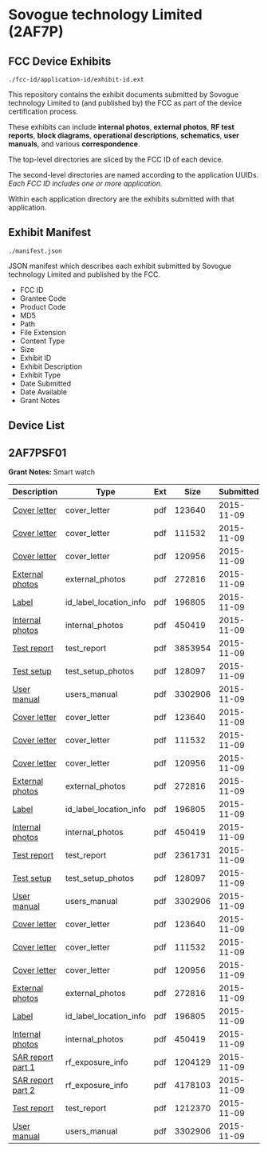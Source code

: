 # Sovogue technology Limited (2AF7P)
## FCC Device Exhibits

```
./fcc-id/application-id/exhibit-id.ext
```

This repository contains the exhibit documents submitted by Sovogue technology Limited to (and published by) the FCC as part of the device certification process.

These exhibits can include **internal photos**, **external photos**, **RF test reports**, **block diagrams**, **operational descriptions**, **schematics**, **user manuals**, and various **correspondence**.

The top-level directories are sliced by the FCC ID of each device.

The second-level directories are named according to the application UUIDs. *Each FCC ID includes one or more application.*

Within each application directory are the exhibits submitted with that application. 

## Exhibit Manifest

```
./manifest.json
```

JSON manifest which describes each exhibit submitted by Sovogue technology Limited and published by the FCC.

- FCC ID
- Grantee Code
- Product Code
- MD5
- Path
- File Extension
- Content Type
- Size
- Exhibit ID
- Exhibit Description
- Exhibit Type
- Date Submitted
- Date Available
- Grant Notes

## Device List
## 2AF7PSF01
**Grant Notes:** Smart watch

| Description | Type | Ext | Size | Submitted | Available |
| ----------- | ---- | --- | ---- | --------- | --------- |
| [Cover letter](2AF7PSF01/a3c87d19963381529690d7e20ddade32/2807086.pdf) | cover_letter | pdf | 123640 | 2015-11-09 | 2015-11-09 |
| [Cover letter](2AF7PSF01/a3c87d19963381529690d7e20ddade32/2807087.pdf) | cover_letter | pdf | 111532 | 2015-11-09 | 2015-11-09 |
| [Cover letter](2AF7PSF01/a3c87d19963381529690d7e20ddade32/2807088.pdf) | cover_letter | pdf | 120956 | 2015-11-09 | 2015-11-09 |
| [External photos](2AF7PSF01/a3c87d19963381529690d7e20ddade32/2807089.pdf) | external_photos | pdf | 272816 | 2015-11-09 | 2015-11-09 |
| [Label](2AF7PSF01/a3c87d19963381529690d7e20ddade32/2807090.pdf) | id_label_location_info | pdf | 196805 | 2015-11-09 | 2015-11-09 |
| [Internal photos](2AF7PSF01/a3c87d19963381529690d7e20ddade32/2807091.pdf) | internal_photos | pdf | 450419 | 2015-11-09 | 2015-11-09 |
| [Test report](2AF7PSF01/a3c87d19963381529690d7e20ddade32/2807137.pdf) | test_report | pdf | 3853954 | 2015-11-09 | 2015-11-09 |
| [Test setup](2AF7PSF01/a3c87d19963381529690d7e20ddade32/2807112.pdf) | test_setup_photos | pdf | 128097 | 2015-11-09 | 2015-11-09 |
| [User manual](2AF7PSF01/a3c87d19963381529690d7e20ddade32/2807098.pdf) | users_manual | pdf | 3302906 | 2015-11-09 | 2015-11-09 |
| [Cover letter](2AF7PSF01/2e781e5d97f0e064a042478db7258f49/2807086.pdf) | cover_letter | pdf | 123640 | 2015-11-09 | 2015-11-09 |
| [Cover letter](2AF7PSF01/2e781e5d97f0e064a042478db7258f49/2807087.pdf) | cover_letter | pdf | 111532 | 2015-11-09 | 2015-11-09 |
| [Cover letter](2AF7PSF01/2e781e5d97f0e064a042478db7258f49/2807088.pdf) | cover_letter | pdf | 120956 | 2015-11-09 | 2015-11-09 |
| [External photos](2AF7PSF01/2e781e5d97f0e064a042478db7258f49/2807089.pdf) | external_photos | pdf | 272816 | 2015-11-09 | 2015-11-09 |
| [Label](2AF7PSF01/2e781e5d97f0e064a042478db7258f49/2807090.pdf) | id_label_location_info | pdf | 196805 | 2015-11-09 | 2015-11-09 |
| [Internal photos](2AF7PSF01/2e781e5d97f0e064a042478db7258f49/2807091.pdf) | internal_photos | pdf | 450419 | 2015-11-09 | 2015-11-09 |
| [Test report](2AF7PSF01/2e781e5d97f0e064a042478db7258f49/2807111.pdf) | test_report | pdf | 2361731 | 2015-11-09 | 2015-11-09 |
| [Test setup](2AF7PSF01/2e781e5d97f0e064a042478db7258f49/2807112.pdf) | test_setup_photos | pdf | 128097 | 2015-11-09 | 2015-11-09 |
| [User manual](2AF7PSF01/2e781e5d97f0e064a042478db7258f49/2807098.pdf) | users_manual | pdf | 3302906 | 2015-11-09 | 2015-11-09 |
| [Cover letter](2AF7PSF01/6f54690fffa881704f613542c5919dee/2807086.pdf) | cover_letter | pdf | 123640 | 2015-11-09 | 2015-11-09 |
| [Cover letter](2AF7PSF01/6f54690fffa881704f613542c5919dee/2807087.pdf) | cover_letter | pdf | 111532 | 2015-11-09 | 2015-11-09 |
| [Cover letter](2AF7PSF01/6f54690fffa881704f613542c5919dee/2807088.pdf) | cover_letter | pdf | 120956 | 2015-11-09 | 2015-11-09 |
| [External photos](2AF7PSF01/6f54690fffa881704f613542c5919dee/2807089.pdf) | external_photos | pdf | 272816 | 2015-11-09 | 2015-11-09 |
| [Label](2AF7PSF01/6f54690fffa881704f613542c5919dee/2807090.pdf) | id_label_location_info | pdf | 196805 | 2015-11-09 | 2015-11-09 |
| [Internal photos](2AF7PSF01/6f54690fffa881704f613542c5919dee/2807091.pdf) | internal_photos | pdf | 450419 | 2015-11-09 | 2015-11-09 |
| [SAR report part 1](2AF7PSF01/6f54690fffa881704f613542c5919dee/2807093.pdf) | rf_exposure_info | pdf | 1204129 | 2015-11-09 | 2015-11-09 |
| [SAR report part 2](2AF7PSF01/6f54690fffa881704f613542c5919dee/2807094.pdf) | rf_exposure_info | pdf | 4178103 | 2015-11-09 | 2015-11-09 |
| [Test report](2AF7PSF01/6f54690fffa881704f613542c5919dee/2807097.pdf) | test_report | pdf | 1212370 | 2015-11-09 | 2015-11-09 |
| [User manual](2AF7PSF01/6f54690fffa881704f613542c5919dee/2807098.pdf) | users_manual | pdf | 3302906 | 2015-11-09 | 2015-11-09 |
